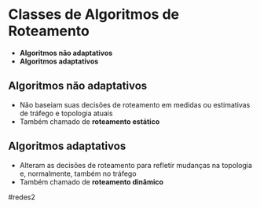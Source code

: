 
# Classes de Algoritmos de Roteamento

- **Algoritmos não adaptativos**
- **Algoritmos adaptativos**

## Algoritmos não adaptativos

- Não baseiam suas decisões de roteamento em medidas ou estimativas de tráfego e topologia atuais
- Também chamado de **roteamento estático**

## Algoritmos adaptativos

- Alteram as decisões de roteamento para refletir mudanças na topologia e, normalmente, também no tráfego
- Também chamado de **roteamento dinâmico**

#redes2

